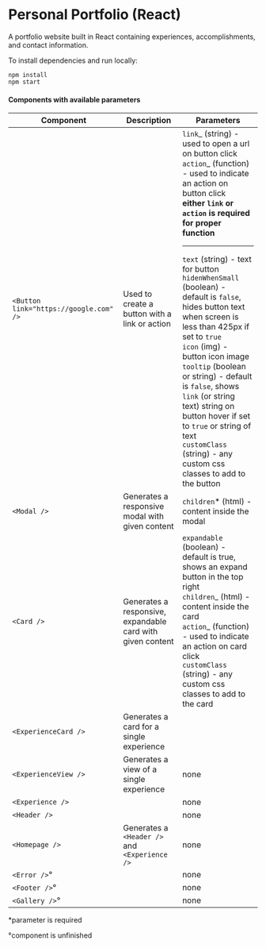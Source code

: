 # Personal Portfolio (React)

A portfolio website built in React containing experiences, accomplishments, and contact information.

To install dependencies and run locally:

```
npm install
npm start
```

#### Components with available parameters

| Component                              | Description                                                | Parameters                                                                                                                                                                                                                                                                                                                                                                                                                                                                                                                                                                                |
| -------------------------------------- | ---------------------------------------------------------- | ----------------------------------------------------------------------------------------------------------------------------------------------------------------------------------------------------------------------------------------------------------------------------------------------------------------------------------------------------------------------------------------------------------------------------------------------------------------------------------------------------------------------------------------------------------------------------------------- |
| `<Button link="https://google.com" />` | Used to create a button with a link or action              | `link`_ (string) - used to open a url on button click <br> `action`_ (function) - used to indicate an action on button click <br> <b>either `link` or `action` is required for proper function</b> <br><hr> `text` (string) - text for button <br> `hidenWhenSmall` (boolean) - default is `false`, hides button text when screen is less than 425px if set to `true` <br> `icon` (img) - button icon image <br> `tooltip` (boolean or string) - default is `false`, shows `link` (or string text) string on button hover if set to `true` or string of text <br> `customClass` (string) - any custom css classes to add to the button |
| `<Modal />`                            | Generates a responsive modal with given content            | `children`\* (html) - content inside the modal                                                                                                                                                                                                                                                                                                                                                                                                                                                                                                                                            |
| `<Card />`                             | Generates a responsive, expandable card with given content | `expandable` (boolean) - default is true, shows an expand button in the top right <br> `children`_ (html) - content inside the card <br> `action`_ (function) - used to indicate an action on card click <br> `customClass` (string) - any custom css classes to add to the card                                                                                                                                                                                                                                                                                                          |
| `<ExperienceCard />`                   | Generates a card for a single experience                   |                                                                                                                                                                                                                                                                                                                                                                                                                                                                                                                                                                                           |
| `<ExperienceView />`                   | Generates a view of a single experience                    | none                                                                                                                                                                                                                                                                                                                                                                                                                                                                                                                                                                                      |
| `<Experience />`                       |                                                            | none                                                                                                                                                                                                                                                                                                                                                                                                                                                                                                                                                                                      |
| `<Header />`                           |                                                            | none                                                                                                                                                                                                                                                                                                                                                                                                                                                                                                                                                                                      |
| `<Homepage />`                         | Generates a `<Header />` and `<Experience />`              | none                                                                                                                                                                                                                                                                                                                                                                                                                                                                                                                                                                                      |
| `<Error />`&#176;                      |                                                            | none                                                                                                                                                                                                                                                                                                                                                                                                                                                                                                                                                                                      |
| `<Footer />`&#176;                     |                                                            | none                                                                                                                                                                                                                                                                                                                                                                                                                                                                                                                                                                                      |
| `<Gallery />`&#176;                    |                                                            | none                                                                                                                                                                                                                                                                                                                                                                                                                                                                                                                                                                                      |

\*parameter is required

&#176;component is unfinished
